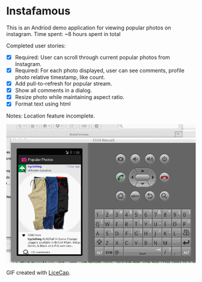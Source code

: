 # Instafamous

This is an Andriod demo application for viewing popular photos on instagram.
Time spent: ~8 hours spent in total

Completed user stories:

 * [x] Required: User can scroll through current popular photos from Instagram.
 * [x] Required: For each photo displayed, user can see comments, profile photo relative timestamp, like count.
 * [x] Add pull-to-refresh for popular stream.
 * [x] Show all comments in a dialog.
 * [x] Resize photo while maintaining aspect ratio.
 * [x] Format text using html

Notes:
  Location feature incomplete. 
  
![Video Walkthrough](story.gif)

GIF created with [LiceCap](http://www.cockos.com/licecap/).
